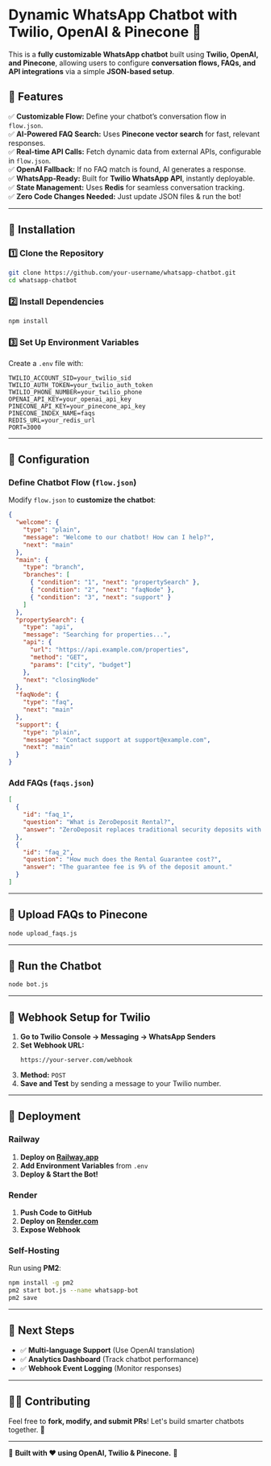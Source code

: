 # **Dynamic WhatsApp Chatbot with Twilio, OpenAI & Pinecone** 🚀

This is a **fully customizable WhatsApp chatbot** built using **Twilio, OpenAI, and Pinecone**, allowing users to configure **conversation flows, FAQs, and API integrations** via a simple **JSON-based setup**.

## **🔹 Features**
✅ **Customizable Flow:** Define your chatbot’s conversation flow in `flow.json`.  
✅ **AI-Powered FAQ Search:** Uses **Pinecone vector search** for fast, relevant responses.  
✅ **Real-time API Calls:** Fetch dynamic data from external APIs, configurable in `flow.json`.  
✅ **OpenAI Fallback:** If no FAQ match is found, AI generates a response.  
✅ **WhatsApp-Ready:** Built for **Twilio WhatsApp API**, instantly deployable.  
✅ **State Management:** Uses **Redis** for seamless conversation tracking.  
✅ **Zero Code Changes Needed:** Just update JSON files & run the bot!

---

## **📌 Installation**
### **1️⃣ Clone the Repository**
```sh
git clone https://github.com/your-username/whatsapp-chatbot.git
cd whatsapp-chatbot
```

### **2️⃣ Install Dependencies**
```sh
npm install
```

### **3️⃣ Set Up Environment Variables**
Create a `.env` file with:
```env
TWILIO_ACCOUNT_SID=your_twilio_sid
TWILIO_AUTH_TOKEN=your_twilio_auth_token
TWILIO_PHONE_NUMBER=your_twilio_phone
OPENAI_API_KEY=your_openai_api_key
PINECONE_API_KEY=your_pinecone_api_key
PINECONE_INDEX_NAME=faqs
REDIS_URL=your_redis_url
PORT=3000
```

---

## **📌 Configuration**
### **Define Chatbot Flow (`flow.json`)**
Modify `flow.json` to **customize the chatbot**:
```json
{
  "welcome": {
    "type": "plain",
    "message": "Welcome to our chatbot! How can I help?",
    "next": "main"
  },
  "main": {
    "type": "branch",
    "branches": [
      { "condition": "1", "next": "propertySearch" },
      { "condition": "2", "next": "faqNode" },
      { "condition": "3", "next": "support" }
    ]
  },
  "propertySearch": {
    "type": "api",
    "message": "Searching for properties...",
    "api": {
      "url": "https://api.example.com/properties",
      "method": "GET",
      "params": ["city", "budget"]
    },
    "next": "closingNode"
  },
  "faqNode": {
    "type": "faq",
    "next": "main"
  },
  "support": {
    "type": "plain",
    "message": "Contact support at support@example.com",
    "next": "main"
  }
}
```

### **Add FAQs (`faqs.json`)**
```json
[
  {
    "id": "faq_1",
    "question": "What is ZeroDeposit Rental?",
    "answer": "ZeroDeposit replaces traditional security deposits with a financial guarantee."
  },
  {
    "id": "faq_2",
    "question": "How much does the Rental Guarantee cost?",
    "answer": "The guarantee fee is 9% of the deposit amount."
  }
]
```

---

## **📌 Upload FAQs to Pinecone**
```sh
node upload_faqs.js
```

---

## **📌 Run the Chatbot**
```sh
node bot.js
```

---

## **📌 Webhook Setup for Twilio**
1. **Go to Twilio Console → Messaging → WhatsApp Senders**  
2. **Set Webhook URL:**  
   ```
   https://your-server.com/webhook
   ```
3. **Method:** `POST`  
4. **Save and Test** by sending a message to your Twilio number.

---

## **🚀 Deployment**
### **Railway**
1. **Deploy on [Railway.app](https://railway.app)**
2. **Add Environment Variables** from `.env`
3. **Deploy & Start the Bot!**

### **Render**
1. **Push Code to GitHub**
2. **Deploy on [Render.com](https://render.com)**
3. **Expose Webhook**

### **Self-Hosting**
Run using **PM2**:
```sh
npm install -g pm2
pm2 start bot.js --name whatsapp-bot
pm2 save
```

---

## **📌 Next Steps**
- ✅ **Multi-language Support** (Use OpenAI translation)
- ✅ **Analytics Dashboard** (Track chatbot performance)
- ✅ **Webhook Event Logging** (Monitor responses)

---

## **👨‍💻 Contributing**
Feel free to **fork, modify, and submit PRs**! Let's build smarter chatbots together. 🎉  

---
🚀 **Built with ❤️ using OpenAI, Twilio & Pinecone.** 🚀

